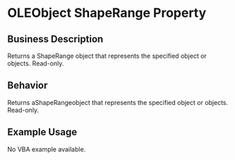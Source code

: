 # OLEObject ShapeRange Property

## Business Description
Returns a ShapeRange object that represents the specified object or objects. Read-only.

## Behavior
Returns aShapeRangeobject that represents the specified object or objects. Read-only.

## Example Usage
No VBA example available.